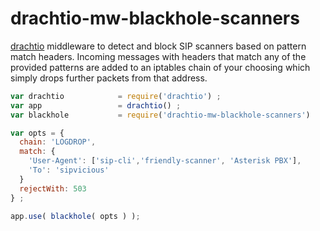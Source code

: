 # drachtio-mw-blackhole-scanners
[drachtio](https://github.com/davehorton/drachtio) middleware to detect and block SIP scanners based on pattern match headers.  Incoming messages with headers that match any of the provided patterns are added to an iptables chain of your choosing which simply drops further packets from that address.

```js
var drachtio            = require('drachtio') ;
var app                 = drachtio() ;
var blackhole           = require('drachtio-mw-blackhole-scanners')

var opts = {
  chain: 'LOGDROP',
  match: {
    'User-Agent': ['sip-cli','friendly-scanner', 'Asterisk PBX'],
    'To': 'sipvicious'
  }
  rejectWith: 503
} ;

app.use( blackhole( opts ) );

```
